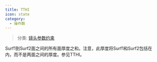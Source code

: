 ```yaml
---
title: TTHI
icon: state
category:
  - 操作数
---
```


> 分类: [镜头参数约束](/hb/operands/130/871/  "Zemax 操作数 镜头参数约束")

Surf1到Surf2面之间的所有面厚度之和。注意，此厚度将Surf1和Surf2包括在内，而不是两面之间的厚度。参见TTHI。